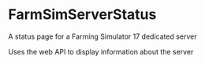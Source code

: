 # FarmSimServerStatus

A status page for a Farming Simulator 17 dedicated server

Uses the web API to display information about the server

